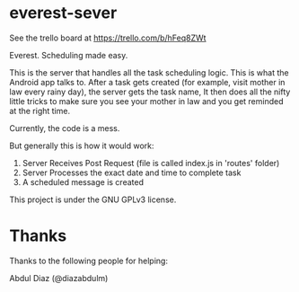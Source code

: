 # everest-sever

See the trello board at https://trello.com/b/hFeq8ZWt

Everest. 
Scheduling made easy.

This is the server that handles all the task scheduling logic. This is what the Android app talks to. After a task gets created (for example, visit mother in law every rainy day), the server gets the task name, It then does all the nifty little tricks to make sure you see your mother in law and you get reminded at the right time. 

Currently, the code is a mess.

But generally this is how it would work:

1. Server Receives Post Request (file is called index.js in 'routes' folder)
2. Server Processes the exact date and time to complete task
3. A scheduled message is created

This project is under the GNU GPLv3 license.


# Thanks
Thanks to the following people for helping:

Abdul Diaz (@diazabdulm)